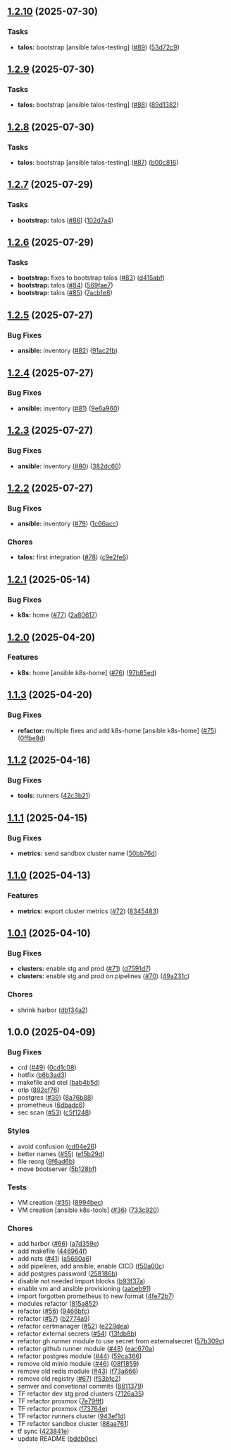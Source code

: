 ## [1.2.10](https://github.com/fullstack-pw/infra/compare/v1.2.9...v1.2.10) (2025-07-30)

### Tasks

* **talos:** bootstrap [ansible talos-testing] ([#89](https://github.com/fullstack-pw/infra/issues/89)) ([53d72c9](https://github.com/fullstack-pw/infra/commit/53d72c9dd49fdd74c7a266926c106677de671006))

## [1.2.9](https://github.com/fullstack-pw/infra/compare/v1.2.8...v1.2.9) (2025-07-30)

### Tasks

* **talos:** bootstrap [ansible talos-testing] ([#88](https://github.com/fullstack-pw/infra/issues/88)) ([89d1382](https://github.com/fullstack-pw/infra/commit/89d138288d59bee158e7a7eabfc0ae52437fcd41))

## [1.2.8](https://github.com/fullstack-pw/infra/compare/v1.2.7...v1.2.8) (2025-07-30)

### Tasks

* **talos:** bootstrap [ansible talos-testing] ([#87](https://github.com/fullstack-pw/infra/issues/87)) ([b00c816](https://github.com/fullstack-pw/infra/commit/b00c81612c3b4afad208e251b4c2164f72ffb4cd))

## [1.2.7](https://github.com/fullstack-pw/infra/compare/v1.2.6...v1.2.7) (2025-07-29)

### Tasks

* **bootstrap:** talos ([#86](https://github.com/fullstack-pw/infra/issues/86)) ([102d7a4](https://github.com/fullstack-pw/infra/commit/102d7a453ae2a13bf816737d7d13ffb5d4323391))

## [1.2.6](https://github.com/fullstack-pw/infra/compare/v1.2.5...v1.2.6) (2025-07-29)

### Tasks

* **bootstrap:** fixes to bootstrap talos ([#83](https://github.com/fullstack-pw/infra/issues/83)) ([d415abf](https://github.com/fullstack-pw/infra/commit/d415abf3df6319f68b732f10926d2fa1bedcd056))
* **bootstrap:** talos ([#84](https://github.com/fullstack-pw/infra/issues/84)) ([569fae7](https://github.com/fullstack-pw/infra/commit/569fae7b099f0638bb2a26300701a4b3fa72872e))
* **bootstrap:** talos ([#85](https://github.com/fullstack-pw/infra/issues/85)) ([7acb1e8](https://github.com/fullstack-pw/infra/commit/7acb1e8f93e6abd63a14e415646ec581b0d80a5a))

## [1.2.5](https://github.com/fullstack-pw/infra/compare/v1.2.4...v1.2.5) (2025-07-27)

### Bug Fixes

* **ansible:** inventory ([#82](https://github.com/fullstack-pw/infra/issues/82)) ([91ac2fb](https://github.com/fullstack-pw/infra/commit/91ac2fb64b4e13ca6c0e153567708894b1cffa99))

## [1.2.4](https://github.com/fullstack-pw/infra/compare/v1.2.3...v1.2.4) (2025-07-27)

### Bug Fixes

* **ansible:** inventory ([#81](https://github.com/fullstack-pw/infra/issues/81)) ([9e6a960](https://github.com/fullstack-pw/infra/commit/9e6a960fc6a791a24878a4f6309fb7481478bb84))

## [1.2.3](https://github.com/fullstack-pw/infra/compare/v1.2.2...v1.2.3) (2025-07-27)

### Bug Fixes

* **ansible:** inventory ([#80](https://github.com/fullstack-pw/infra/issues/80)) ([382dc60](https://github.com/fullstack-pw/infra/commit/382dc60589f82a36c81c8be575c3359b8515be18))

## [1.2.2](https://github.com/fullstack-pw/infra/compare/v1.2.1...v1.2.2) (2025-07-27)

### Bug Fixes

* **ansible:** inventory ([#79](https://github.com/fullstack-pw/infra/issues/79)) ([1c66acc](https://github.com/fullstack-pw/infra/commit/1c66acce74291468cb2d7164e949c277ab712609))

### Chores

* **talos:** first integration ([#78](https://github.com/fullstack-pw/infra/issues/78)) ([c9e2fe6](https://github.com/fullstack-pw/infra/commit/c9e2fe6b7e191f5cabe5f1150128eeed61395657))

## [1.2.1](https://github.com/fullstack-pw/infra/compare/v1.2.0...v1.2.1) (2025-05-14)

### Bug Fixes

* **k8s:** home ([#77](https://github.com/fullstack-pw/infra/issues/77)) ([2a80617](https://github.com/fullstack-pw/infra/commit/2a80617304ae4c436d78d2f83266d3217c7e3aca))

## [1.2.0](https://github.com/fullstack-pw/infra/compare/v1.1.3...v1.2.0) (2025-04-20)

### Features

* **k8s:** home [ansible k8s-home] ([#76](https://github.com/fullstack-pw/infra/issues/76)) ([97b85ed](https://github.com/fullstack-pw/infra/commit/97b85ed577ccc62073cdd56052c398af655424a5))

## [1.1.3](https://github.com/fullstack-pw/infra/compare/v1.1.2...v1.1.3) (2025-04-20)

### Bug Fixes

* **refactor:** multiple fixes and add k8s-home [ansible k8s-home] ([#75](https://github.com/fullstack-pw/infra/issues/75)) ([0ffbe8d](https://github.com/fullstack-pw/infra/commit/0ffbe8db45747b7aaf4b19254bc816be1d3db43d))

## [1.1.2](https://github.com/fullstack-pw/infra/compare/v1.1.1...v1.1.2) (2025-04-16)

### Bug Fixes

* **tools:** runners ([42c3b21](https://github.com/fullstack-pw/infra/commit/42c3b21423e175ae43a6e4fa27b0f355172361b9))

## [1.1.1](https://github.com/fullstack-pw/infra/compare/v1.1.0...v1.1.1) (2025-04-15)

### Bug Fixes

* **metrics:** send sandbox cluster name ([50bb76d](https://github.com/fullstack-pw/infra/commit/50bb76de3d1b757a026b7cddd03d3154814b50ae))

## [1.1.0](https://github.com/fullstack-pw/infra/compare/v1.0.1...v1.1.0) (2025-04-13)

### Features

* **metrics:** export cluster metrics ([#72](https://github.com/fullstack-pw/infra/issues/72)) ([8345483](https://github.com/fullstack-pw/infra/commit/83454831fe0cdd5398090a6d19c9508d942a4e98))

## [1.0.1](https://github.com/fullstack-pw/infra/compare/v1.0.0...v1.0.1) (2025-04-10)

### Bug Fixes

* **clusters:** enable stg and prod ([#71](https://github.com/fullstack-pw/infra/issues/71)) ([d7591d7](https://github.com/fullstack-pw/infra/commit/d7591d76e99502eb0119a614b5202ce7273f056f))
* **clusters:** enable stg and prod on pipelines ([#70](https://github.com/fullstack-pw/infra/issues/70)) ([49a231c](https://github.com/fullstack-pw/infra/commit/49a231cc62b2fdd8ec96846f1dc35b377eb26350))

### Chores

* shrink harbor ([db134a2](https://github.com/fullstack-pw/infra/commit/db134a248bba68bdebc7807798d1263f4112541e))

## 1.0.0 (2025-04-09)

### Bug Fixes

* crd ([#49](https://github.com/fullstack-pw/infra/issues/49)) ([0cd1c08](https://github.com/fullstack-pw/infra/commit/0cd1c08acf4f8ec83556f2671387b6fdf52bfa0d))
* hotfix ([b6b3ad3](https://github.com/fullstack-pw/infra/commit/b6b3ad398789a6e9c52f142be9aa170c5f16e48d))
* makefile and otel ([bab4b5d](https://github.com/fullstack-pw/infra/commit/bab4b5d6435a70252a5e0a84f2d1cc12c216f3f7))
* otlp ([892cf76](https://github.com/fullstack-pw/infra/commit/892cf76478d3facafefc32cfe94ae3a365fd4991))
* postgres ([#39](https://github.com/fullstack-pw/infra/issues/39)) ([8a76b88](https://github.com/fullstack-pw/infra/commit/8a76b88052e6baa09d8d3dc87b64875043219f1a))
* prometheus ([6dbadc6](https://github.com/fullstack-pw/infra/commit/6dbadc6a82b53cffbb804500d7dabdca5b7ffe08))
* sec scan ([#53](https://github.com/fullstack-pw/infra/issues/53)) ([c5f1248](https://github.com/fullstack-pw/infra/commit/c5f1248c765d15762b13395eaae5db883201f3b3))

### Styles

* avoid confusion ([cd04e26](https://github.com/fullstack-pw/infra/commit/cd04e260b032ca50c013c79354df379b879cf296))
* better names ([#55](https://github.com/fullstack-pw/infra/issues/55)) ([e15b29d](https://github.com/fullstack-pw/infra/commit/e15b29d09acf8e106cdf6d6b588131ca2d6e3ee5))
* file reorg ([9f6ad6b](https://github.com/fullstack-pw/infra/commit/9f6ad6b7c1c2957339b0c97d1ab325876dbc7cc4))
* move bootserver ([5b128bf](https://github.com/fullstack-pw/infra/commit/5b128bf585c5bd01b922087b4931a8d288cec451))

### Tests

* VM creation ([#35](https://github.com/fullstack-pw/infra/issues/35)) ([8994bec](https://github.com/fullstack-pw/infra/commit/8994becda41f017ce0bbac4ca88dd5fea0ab7059))
* VM creation [ansible k8s-tools] ([#36](https://github.com/fullstack-pw/infra/issues/36)) ([733c920](https://github.com/fullstack-pw/infra/commit/733c920c6fb8dafa262d284dc52990580b4d1019))

### Chores

* add harbor ([#66](https://github.com/fullstack-pw/infra/issues/66)) ([a7d359e](https://github.com/fullstack-pw/infra/commit/a7d359e09b3e3f83c63d6cda200b4f30e517453a))
* add makefile ([446964f](https://github.com/fullstack-pw/infra/commit/446964f779bec88ceb5b62b2a2e71620a486056c))
* add nats ([#41](https://github.com/fullstack-pw/infra/issues/41)) ([a5680a6](https://github.com/fullstack-pw/infra/commit/a5680a66679571190bce678b27839cd87a0ed4d8))
* add pipelines, add ansible, enable CICD ([f50a00c](https://github.com/fullstack-pw/infra/commit/f50a00c228547798748f3088df7432cc45dae78c))
* add postgres password ([258186b](https://github.com/fullstack-pw/infra/commit/258186b623f09f4cdd0d4532785f9ce1143cef4e))
* disable not needed import blocks ([b93f37a](https://github.com/fullstack-pw/infra/commit/b93f37a91873c8367fd6f320d377e19ec033ebf4))
* enable vm and ansible provisioning ([aabeb91](https://github.com/fullstack-pw/infra/commit/aabeb918308159e2468088c4d2d37c857cbee397))
* import forgotten prometheus to new format ([4fe72b7](https://github.com/fullstack-pw/infra/commit/4fe72b7db0dffea4120db2e6cb93a6f03d63363b))
* modules refactor ([815a852](https://github.com/fullstack-pw/infra/commit/815a85254cd7fa74f1e5ca9d21092d10802bd6a0))
* refactor ([#56](https://github.com/fullstack-pw/infra/issues/56)) ([9466bfc](https://github.com/fullstack-pw/infra/commit/9466bfc39c65d00f701f120932bd2fe063bd91e0))
* refactor ([#57](https://github.com/fullstack-pw/infra/issues/57)) ([b2774a9](https://github.com/fullstack-pw/infra/commit/b2774a994732bf8e183ae2783b51af6f2f37778e))
* refactor certmanager ([#52](https://github.com/fullstack-pw/infra/issues/52)) ([e229dea](https://github.com/fullstack-pw/infra/commit/e229deac3501ad057b4a95f2b39efa60e1bc84c0))
* refactor external secrets ([#54](https://github.com/fullstack-pw/infra/issues/54)) ([13fdb8b](https://github.com/fullstack-pw/infra/commit/13fdb8b06af719c71d4706c9c5b0279d1ae55bde))
* refactor gh runner module to use secret from externalsecret ([57b309c](https://github.com/fullstack-pw/infra/commit/57b309cba1bdc44a68a6770c08b0a7b5a3dce682))
* refactor github runner module ([#48](https://github.com/fullstack-pw/infra/issues/48)) ([eac670a](https://github.com/fullstack-pw/infra/commit/eac670acf473c102bde1b06e91737cfefcdffc03))
* refactor postgres module ([#44](https://github.com/fullstack-pw/infra/issues/44)) ([59ca366](https://github.com/fullstack-pw/infra/commit/59ca36634949d2d8cc9fd56c433b44e3ddba4357))
* remove old minio module ([#46](https://github.com/fullstack-pw/infra/issues/46)) ([08f1859](https://github.com/fullstack-pw/infra/commit/08f18595237bc9d28fd9c62de47e53c8b42c5e8f))
* remove old redis module ([#43](https://github.com/fullstack-pw/infra/issues/43)) ([f73a666](https://github.com/fullstack-pw/infra/commit/f73a6663b7261cb8a0e0bb4277bdac3a84ce8fcc))
* remove old registry ([#67](https://github.com/fullstack-pw/infra/issues/67)) ([f53bfc2](https://github.com/fullstack-pw/infra/commit/f53bfc2ce1dc6c36cf828df13eff5ce873e2a8cb))
* semver and convetional commits ([8811379](https://github.com/fullstack-pw/infra/commit/88113795b2080415c7fa42a20f873647ad833df5))
* TF refactor dev stg prod clusters ([7126a35](https://github.com/fullstack-pw/infra/commit/7126a35c1d242cb206d3992063fd9a6eb1444948))
* TF refactor proxmox ([7e79fff](https://github.com/fullstack-pw/infra/commit/7e79fffcea6e55ee800cc5078fe1a1504ee3aefd))
* TF refactor proxmox ([f73764e](https://github.com/fullstack-pw/infra/commit/f73764e212ed417af72a8ac814861b98418759a5))
* TF refactor runners cluster ([943ef1d](https://github.com/fullstack-pw/infra/commit/943ef1d7fc193af6b16135997f9286e34248eaa4))
* TF refactor sandbox cluster ([88aa761](https://github.com/fullstack-pw/infra/commit/88aa761bfcd3c26a5c6e6f2f35a849cee59954d5))
* tf sync ([423841e](https://github.com/fullstack-pw/infra/commit/423841e85c55291b6c78a6e860859d63b59194d3))
* update README ([bddb0ec](https://github.com/fullstack-pw/infra/commit/bddb0ec975ab0ee6165480e33f4aecc86c2aedea))
